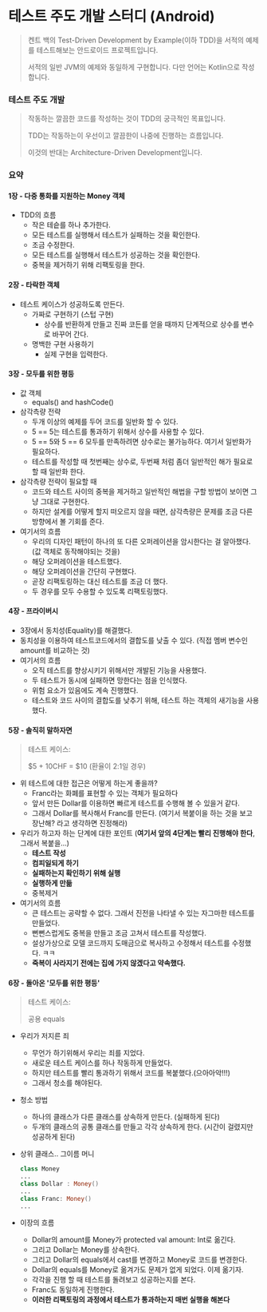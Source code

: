 # 테스트 주도 개발 스터디 (Android)
> 켄트 백의 Test-Driven Development by Example(이하 TDD)을 서적의 예제를 테스트해보는 안드로이드 프로젝트입니다.
>
> 서적의 일반 JVM의 예제와 동일하게 구현합니다. 다만 언어는 Kotlin으로 작성합니다.



### 테스트 주도 개발

> 작동하는 깔끔한 코드를 작성하는 것이 TDD의 궁극적인 목표입니다.
>
> TDD는 작동하는이 우선이고 깔끔한이 나중에 진행하는 흐름입니다.
>
> 이것의 반대는 Architecture-Driven Development입니다.



### 요약

#### 1장 - 다중 통화를 지원하는 Money 객체

* TDD의 흐름
  * 작은 테슽를 하나 추가한다.
  * 모든 테스트를 실행해서 테스트가 실패하는 것을 확인한다.
  * 조금 수정한다.
  * 모든 테스트를 실행해서 테스트가 성공하는 것을 확인한다.
  * 중복을 제거하기 위해 리팩토링을 한다.

#### 2장 - 타락한 객체

* 테스트 케이스가 성공하도록 만든다.
  * 가짜로 구현하기 (스텁 구현)
    * 상수를 반환하게 만들고 진짜 코든를 얻을 때까지 단계적으로 상수를 변수로 바꾸어 간다.
  * 명백한 구현 사용하기
    * 실제 구현을 입력한다.

#### 3장 - 모두를 위한 평등

* 값 객체
  * equals() and hashCode()
* 삼각측량 전략
  * 두개 이상의 예제를 두어 코드를 일반화 할 수 있다.
  * 5 == 5는 테스트를 통과하기 위해서 상수를 사용할 수 있다.
  * 5 == 5와 5 == 6 모두를 만족하려면 상수로는 불가능하다. 여기서 일반화가 필요하다.
  * 테스트를 작성할 때 첫번째는 상수로, 두번째 처럼 좀더 일반적인 해가 필요로 할 때 일반화 한다.
* 삼각측량 전략이 필요할 때
  * 코드와 테스트 사이의 중복을 제거하고 일반적인 해법을 구할 방법이 보이면 그냥 그대로 구현한다.
  * 하지만 설계를 어떻게 할지 떠오르지 않을 때면, 삼각측량은 문제를 조금 다른 방향에서 볼 기회를 준다.
* 여기서의 흐름
  * 우리의 디자인 패턴이 하나의 또 다른 오퍼레이션을 암시한다는 걸 알아챘다. (값 객체로 동작해야되는 것을)
  * 해당 오퍼레이션을 테스트했다.
  * 해당 오퍼레이션을 간단히 구현했다.
  * 곧장 리팩토링하는 대신 테스트를 조금 더 했다.
  * 두 경우를 모두 수용할 수 있도록 리팩토링했다.

#### 4장 - 프라이버시

* 3장에서 동치성(Equality)를 해결했다.
* 동치성을 이용하여 테스트코드에서의 결합도를 낮출 수 있다. (직접 멤버 변수인 amount를 비교하는 것)
* 여기서의 흐름
  * 오직 테스트를 향상시키기 위해서만 개발된 기능을 사용했다.
  * 두 테스트가 동시에 실패하면 망한다는 점을 인식했다.
  * 위험 요소가 있음에도 계속 진행했다.
  * 테스트와 코드 사이의 결합도를 낮추기 위해, 테스트 하는 객체의 새기능을 사용했다.

#### 5장 - 솔직히 말하자면

> 테스트 케이스:
>
> $5 + 10CHF = $10 (환율이 2:1일 경우)

* 위 테스트에 대한 접근은 어떻게 하는게 좋을까?
  * Franc라는 화폐를 표현할 수 있는 객체가 필요하다
  * 앞서 만든 Dollar를 이용하면 빠르게 테스트를 수행해 볼 수 있을거 같다.
  * 그래서 Dollar를 복사해서 Franc를 만든다. (여기서 복붙이을 하는 것을 보고 장난해? 라고 생각하면 진정해라)
* 우리가 하고자 하는 단계에 대한 포인트 (**여기서 앞의 4단계는 빨리 진행해야 한다**, 그래서 복붙을...)
  * **테스트 작성**
  * **컴피일되게 하기**
  * **실패하는지 확인하기 위해 실행**
  * **실행하게 만듦**
  * 중복제거
* 여기서의 흐름
  * 큰 테스트는 공략할 수 없다. 그래서 진전을 나타낼 수 있는 자그마한 테스트를 만들었다.
  * 뻔뻔스럽게도 중복을 만들고 조금 고쳐서 테스트를 작성했다.
  * 설상가상으로 모델 코드까지 도매금으로 복사하고 수정해서 테스트를 수정했다. ㅋㅋ
  * **죽복이 사라지기 전에는 집에 가지 않겠다고 약속했다.**

#### 6장 - 돌아온 '모두를 위한 평등'

> 테스트 케이스:
>
> 공용 equals

* 우리가 저지른 죄

  * 무언가 하기위해서 우리는 죄를 지었다.
  * 새로운 테스트 케이스를 하나 작동하게 만들었다.
  * 하지만 테스트를 빨리 통과하기 위해서 코드를 복붙했다.(으아아악!!!)
  * 그래서 청소를 해야된다.

* 청소 방법

  * 하나의 클래스가 다른 클래스를 상속하게 만든다. (실패하게 된다)
  * 두개의 클래스의 공통 클래스를 만들고 각각 상속하게 한다. (시간이 걸렸지만 성공하게 된다)

* 상위 클래스.. 그이름 머니

  ```kotlin
  class Money
  ...
  class Dollar : Money()
  ...
  class Franc: Money()
  ...
  ```

* 이장의 흐름

  * Dollar의 amount를 Money가 protected val amount: Int로 옮긴다.
  * 그리고 Dollar는 Money를 상속한다.
  * 그리고 Dollar의 equals에서 cast를 변경하고 Money로 코드를 변경한다.
  * Dollar의 equals를 Money로 옮겨가도 문제가 없게 되었다. 이제 옮기자.
  * 각각을 진행 할 때 테스트를 돌려보고 성공하는지를 본다.
  * Franc도 동일하게 진행한다.
  * **이러한 리팩토링의 과정에서 테스트가  통과하는지 매번 실행을 해본다**



